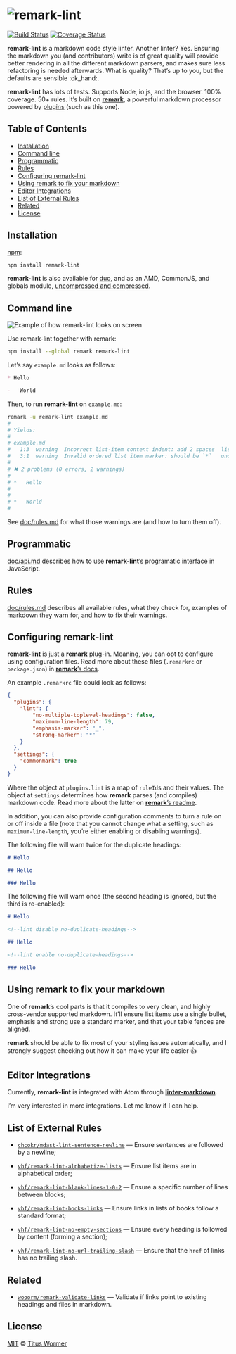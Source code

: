 # ![remark-lint](https://cdn.rawgit.com/wooorm/remark-lint/master/logo.svg)

[![Build Status](https://img.shields.io/travis/wooorm/remark-lint.svg)](https://travis-ci.org/wooorm/remark-lint) [![Coverage Status](https://img.shields.io/codecov/c/github/wooorm/remark-lint.svg)](https://codecov.io/github/wooorm/remark-lint)

**remark-lint** is a markdown code style linter.  Another linter?  Yes.
Ensuring the markdown you (and contributors) write is of great quality will
provide better rendering in all the different markdown parsers, and makes
sure less refactoring is needed afterwards. What is quality? That’s up to you,
but the defaults are sensible :ok\_hand:.

**remark-lint** has lots of tests.  Supports Node, io.js, and the browser.
100% coverage.  50+ rules.  It’s built on [**remark**](https://github.com/wooorm/remark),
a powerful markdown processor powered by [plugins](https://github.com/wooorm/remark/blob/master/doc/plugins.md)
(such as this one).

## Table of Contents

*   [Installation](#installation)
*   [Command line](#command-line)
*   [Programmatic](#programmatic)
*   [Rules](#rules)
*   [Configuring remark-lint](#configuring-remark-lint)
*   [Using remark to fix your markdown](#using-remark-to-fix-your-markdown)
*   [Editor Integrations](#editor-integrations)
*   [List of External Rules](#list-of-external-rules)
*   [Related](#related)
*   [License](#license)

## Installation

[npm](https://docs.npmjs.com/cli/install):

```bash
npm install remark-lint
```

**remark-lint** is also available for [duo](http://duojs.org/#getting-started),
and as an AMD, CommonJS, and globals module, [uncompressed and
compressed](https://github.com/wooorm/remark-lint/releases).

## Command line

![Example of how remark-lint looks on screen](https://cdn.rawgit.com/wooorm/remark-lint/master/screen-shot.png)

Use remark-lint together with remark:

```bash
npm install --global remark remark-lint
```

Let’s say `example.md` looks as follows:

```md
* Hello

-   World
```

Then, to run **remark-lint** on `example.md`:

```bash
remark -u remark-lint example.md
#
# Yields:
#
# example.md
#   1:3  warning  Incorrect list-item content indent: add 2 spaces  list-item-indent
#   3:1  warning  Invalid ordered list item marker: should be `*`   unordered-list-marker-style
#
# ✖ 2 problems (0 errors, 2 warnings)
#
# *   Hello
#
#
# *   World
#
```

See [doc/rules.md](doc/rules.md) for what those warnings are (and how to
turn them off).

## Programmatic

[doc/api.md](doc/api.md) describes how to use **remark-lint**’s
programatic interface in JavaScript.

## Rules

[doc/rules.md](doc/rules.md) describes all available rules, what they check
for, examples of markdown they warn for, and how to fix their warnings.

## Configuring remark-lint

**remark-lint** is just a **remark** plug-in.  Meaning, you can opt to
configure using configuration files.  Read more about these files
(`.remarkrc` or `package.json`) in [**remark**’s docs](https://github.com/wooorm/remark/blob/master/doc/remarkrc.5.md).

An example `.remarkrc` file could look as follows:

```json
{
  "plugins": {
    "lint": {
        "no-multiple-toplevel-headings": false,
        "maximum-line-length": 79,
        "emphasis-marker": "_",
        "strong-marker": "*"
    }
  },
  "settings": {
    "commonmark": true
  }
}
```

Where the object at `plugins.lint` is a map of `ruleId`s and their values.
The object at `settings` determines how **remark** parses (and compiles)
markdown code.  Read more about the latter on [**remark**’s readme](https://github.com/wooorm/remark#remarkprocessvalue-options-done).

In addition, you can also provide configuration comments to turn a rule
on or off inside a file (note that you cannot change what a setting, such as
`maximum-line-length`, you’re either enabling or disabling warnings).

The following file will warn twice for the duplicate headings:

```markdown
# Hello

## Hello

### Hello
```

The following file will warn once (the second heading is ignored,
but the third is re-enabled):

```markdown
# Hello

<!--lint disable no-duplicate-headings-->

## Hello

<!--lint enable no-duplicate-headings-->

### Hello
```

## Using remark to fix your markdown

One of **remark**’s cool parts is that it compiles to very clean, and highly
cross-vendor supported markdown. It’ll ensure list items use a single bullet,
emphasis and strong use a standard marker, and that your table fences are
aligned.

**remark** should be able to fix most of your styling issues automatically,
and I strongly suggest checking out how it can make your life easier :+1:

## Editor Integrations

Currently, **remark-lint** is integrated with Atom through [**linter-markdown**](https://atom.io/packages/linter-markdown).

I’m very interested in more integrations. Let me know if I can help.

## List of External Rules

*   [`chcokr/mdast-lint-sentence-newline`](https://github.com/chcokr/mdast-lint-sentence-newline)
    — Ensure sentences are followed by a newline;

*   [`vhf/remark-lint-alphabetize-lists`](https://github.com/vhf/remark-lint-alphabetize-lists)
    — Ensure list items are in alphabetical order;

*   [`vhf/remark-lint-blank-lines-1-0-2`](https://github.com/vhf/remark-lint-blank-lines-1-0-2)
    — Ensure a specific number of lines between blocks;

*   [`vhf/remark-lint-books-links`](https://github.com/vhf/remark-lint-books-links)
    — Ensure links in lists of books follow a standard format;

*   [`vhf/remark-lint-no-empty-sections`](https://github.com/vhf/remark-lint-no-empty-sections)
    — Ensure every heading is followed by content (forming a section);

*   [`vhf/remark-lint-no-url-trailing-slash`](https://github.com/vhf/remark-lint-no-url-trailing-slash)
    — Ensure that the `href` of links has no trailing slash.

## Related

*   [`wooorm/remark-validate-links`](https://github.com/wooorm/remark-validate-links)
    — Validate if links point to existing headings and files in markdown.

## License

[MIT](LICENSE) © [Titus Wormer](http://wooorm.com)
